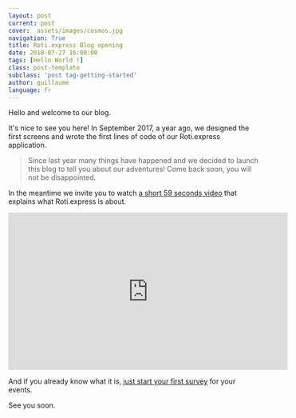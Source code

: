 ```yaml
---
layout: post
current: post
cover:  assets/images/cosmos.jpg
navigation: True
title: Roti.express Blog opening
date: 2018-07-27 16:00:00
tags: [Hello World !]
class: post-template
subclass: 'post tag-getting-started'
author: guillaume
language: fr
---
```


Hello and welcome to our blog.

It's nice to see you here! In September 2017, a year ago, we designed the first screens and wrote the first lines of code of our Roti.express application.

> Since last year many things have happened and we decided to launch this blog to tell you about our adventures! Come back soon, you will not be disappointed.

In the meantime we invite you to watch [a short 59 seconds video](https://www.youtube.com/watch?v=K_E4HGfBCpQ) that explains what Roti.express is about.

<iframe width = "560" height = "315" src = "https://www.youtube.com/embed/K_E4HGfBCpQ" frameborder = "0" allowfullscreen> </iframe>

And if you already know what it is, [just start your first survey](https://roti.express/start) for your events.

See you soon.
